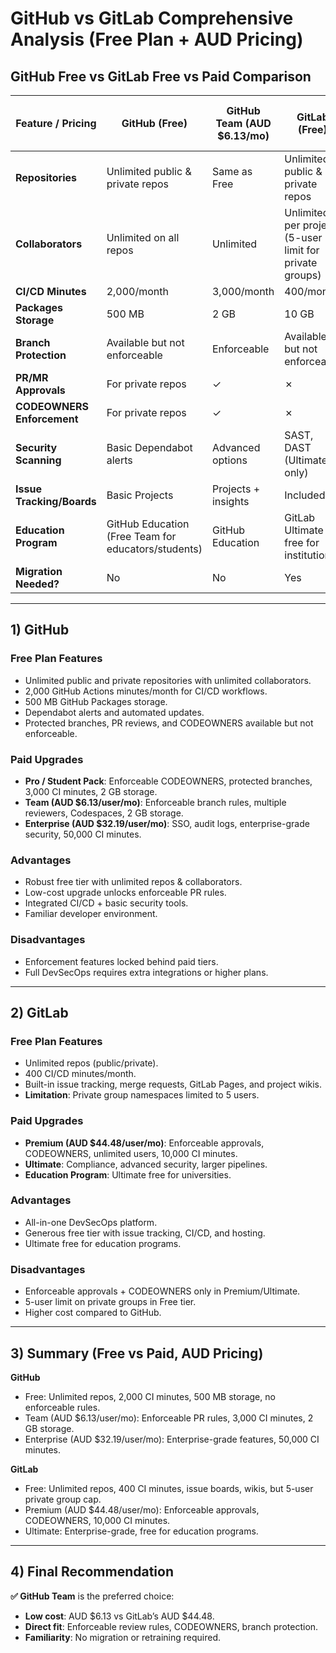 # GitHub vs GitLab Comprehensive Analysis (Free Plan + AUD Pricing)

## GitHub Free vs GitLab Free vs Paid Comparison

| Feature / Pricing       | GitHub (Free) | GitHub Team (AUD $6.13/mo) | GitLab (Free) | GitLab Premium (AUD $44.48/mo) |
|--------------------------|---------------|-----------------------------|----------------|--------------------------------|
| **Repositories**         | Unlimited public & private repos | Same as Free | Unlimited public & private repos | Same as Free |
| **Collaborators**        | Unlimited on all repos | Unlimited | Unlimited per project (5-user limit for private groups) | Unlimited |
| **CI/CD Minutes**        | 2,000/month   | 3,000/month                 | 400/month      | 10,000/month |
| **Packages Storage**     | 500 MB        | 2 GB                        | 10 GB          | 10 GB+ |
| **Branch Protection**    | Available but not enforceable | Enforceable | Available but not enforceable | Enforceable |
| **PR/MR Approvals**      | For private repos | ✓ | ✗ | ✓ |
| **CODEOWNERS Enforcement** | For private repos | ✓ | ✗ | ✓ |
| **Security Scanning**    | Basic Dependabot alerts | Advanced options | SAST, DAST (Ultimate only) | Partial (Ultimate full) |
| **Issue Tracking/Boards**| Basic Projects | Projects + insights | Included | Included |
| **Education Program**    | GitHub Education (Free Team for educators/students) | GitHub Education | GitLab Ultimate free for institutions | GitLab Ultimate free for institutions |
| **Migration Needed?**    | No | No | Yes | Yes |

---

## 1) GitHub

### Free Plan Features
- Unlimited public and private repositories with unlimited collaborators.
- 2,000 GitHub Actions minutes/month for CI/CD workflows.
- 500 MB GitHub Packages storage.
- Dependabot alerts and automated updates.
- Protected branches, PR reviews, and CODEOWNERS available but not enforceable.

### Paid Upgrades
- **Pro / Student Pack**: Enforceable CODEOWNERS, protected branches, 3,000 CI minutes, 2 GB storage.
- **Team (AUD $6.13/user/mo)**: Enforceable branch rules, multiple reviewers, Codespaces, 2 GB storage.
- **Enterprise (AUD $32.19/user/mo)**: SSO, audit logs, enterprise-grade security, 50,000 CI minutes.

### Advantages
- Robust free tier with unlimited repos & collaborators.
- Low-cost upgrade unlocks enforceable PR rules.
- Integrated CI/CD + basic security tools.
- Familiar developer environment.

### Disadvantages
- Enforcement features locked behind paid tiers.
- Full DevSecOps requires extra integrations or higher plans.

---

## 2) GitLab

### Free Plan Features
- Unlimited repos (public/private).
- 400 CI/CD minutes/month.
- Built-in issue tracking, merge requests, GitLab Pages, and project wikis.
- **Limitation**: Private group namespaces limited to 5 users.

### Paid Upgrades
- **Premium (AUD $44.48/user/mo)**: Enforceable approvals, CODEOWNERS, unlimited users, 10,000 CI minutes.
- **Ultimate**: Compliance, advanced security, larger pipelines.
- **Education Program**: Ultimate free for universities.

### Advantages
- All-in-one DevSecOps platform.
- Generous free tier with issue tracking, CI/CD, and hosting.
- Ultimate free for education programs.

### Disadvantages
- Enforceable approvals + CODEOWNERS only in Premium/Ultimate.
- 5-user limit on private groups in Free tier.
- Higher cost compared to GitHub.

---

## 3) Summary (Free vs Paid, AUD Pricing)

**GitHub**
- Free: Unlimited repos, 2,000 CI minutes, 500 MB storage, no enforceable rules.
- Team (AUD $6.13/user/mo): Enforceable PR rules, 3,000 CI minutes, 2 GB storage.
- Enterprise (AUD $32.19/user/mo): Enterprise-grade features, 50,000 CI minutes.

**GitLab**
- Free: Unlimited repos, 400 CI minutes, issue boards, wikis, but 5-user private group cap.
- Premium (AUD $44.48/user/mo): Enforceable approvals, CODEOWNERS, 10,000 CI minutes.
- Ultimate: Enterprise-grade, free for education programs.

---

## 4) Final Recommendation

**✅ GitHub Team** is the preferred choice:
- **Low cost**: AUD $6.13 vs GitLab’s AUD $44.48.  
- **Direct fit**: Enforceable review rules, CODEOWNERS, branch protection.  
- **Familiarity**: No migration or retraining required.  

